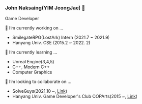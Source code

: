 ### John Naksaing(YIM JeongJae) 👋

Game Developer

🔭 I’m currently working on ...
- SmilegateRPG(LostArk) Intern (2021.7 ~ 2021.9)
- Hanyang Univ. CSE (2015.2 ~ 2022. 2)

🌱 I’m currently learning ...
- Unreal Engine(3,4,5)
- C++, Modern C++
- Computer Graphics

👯 I’m looking to collaborate on ...
- SolveGuys(2021.10 ~, [Link](https://github.com/choisb/AlgorithmStudy))
- Hanyang Univ. Game Developer's Club OOPArts(2015 ~, [Link](https://cafe.naver.com/oopartian))

<!--
**johnnaksaing/johnnaksaing** is a ✨ _special_ ✨ repository because its `README.md` (this file) appears on your GitHub profile.

Here are some ideas to get you started:

- 🔭 I’m currently working on ...
- 🌱 I’m currently learning ...
- 👯 I’m looking to collaborate on ...
- 🤔 I’m looking for help with ...
- 💬 Ask me about ...
- 📫 How to reach me: ...
- 😄 Pronouns: ...
- ⚡ Fun fact: ...
-->
